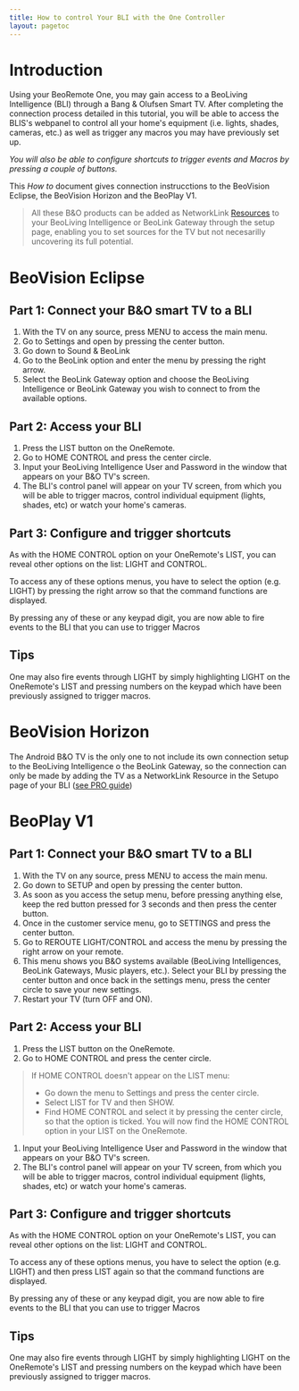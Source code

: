 ```yaml
---
title: How to control Your BLI with the One Controller
layout: pagetoc
---
```


# Introduction

Using your BeoRemote One, you may gain access to a BeoLiving Intelligence (BLI) through a Bang & Olufsen Smart TV.
After completing the connection process detailed in this tutorial, you will be able to access the BLIS's webpanel to control all your home's equipment (i.e. lights, shades, cameras, etc.) as well as trigger any macros you may have previously set up.

*You will also be able to configure shortcuts to trigger events and Macros by pressing a couple of buttons.*

This _How to_ document gives connection instrucctions to the BeoVision Eclipse, the BeoVision Horizon and the BeoPlay V1. 
> All these B&O products can be added as NetworkLink [Resources](./bli-pro-user-guide.html#resources) to your BeoLiving Intelligence or BeoLink Gateway through the setup page, enabling you to set sources for the TV but not necesarilly uncovering its full potential.



# BeoVision Eclipse

## Part 1: Connect your B&O smart TV to a BLI

1. With the TV on any source, press MENU to access the main menu.
1. Go to Settings and open by pressing the center button.
1. Go down to Sound & BeoLink
1. Go to the BeoLink option and enter the menu by pressing the right arrow.
1. Select the BeoLink Gateway option and choose the BeoLiving Intelligence or BeoLink Gateway you wish to connect to from the available options. 


## Part 2: Access your BLI
1. Press the LIST button on the OneRemote.
1. Go to HOME CONTROL and press the center circle.
1. Input your BeoLiving Intelligence User and Password in the window that appears on your B&O TV's screen. 
1. The BLI's control panel will appear on your TV screen, from which you will be able to trigger macros, control individual equipment (lights, shades, etc) or watch your home's cameras.

## Part 3: Configure and trigger shortcuts
As with the HOME CONTROL option on your OneRemote's LIST, you can reveal other options on the list: LIGHT and CONTROL.

To access any of these options menus, you have to select the option (e.g. LIGHT) by pressing the right arrow so that the command functions are displayed.

By pressing any of these or any keypad digit, you are now able to fire events to the BLI that you can use to trigger Macros

## Tips
One may also fire events through LIGHT by simply highlighting LIGHT on the OneRemote's LIST and pressing numbers on the keypad which have been previously assigned to trigger macros.


# BeoVision Horizon
The Android B&O TV is the only one to not include its own connection setup to the BeoLiving Intelligence o the BeoLink Gateway, so the connection can only be made by adding the TV as a NetworkLink Resource in the Setupo page of your BLI ([see PRO guide](./bli-pro-user-guide.html#resources))



# BeoPlay V1
## Part 1: Connect your B&O smart TV to a BLI

1. With the TV on any source, press MENU to access the main menu.
1. Go down to SETUP and open by pressing the center button.
1. As soon as you access the setup menu, before pressing anything else, keep the red button pressed for 3 seconds and then press the center button.
1. Once in the customer service menu, go to SETTINGS and press the center button.
1. Go to REROUTE LIGHT/CONTROL and access the menu by pressing the right arrow on your remote.
1. This menu shows you B&O systems available (BeoLiving Intelligences, BeoLink Gateways, Music players, etc.). Select your BLI by pressing the center button and once back in the settings menu, press the center circle to save your new settings. 
1. Restart your TV (turn OFF and ON).

## Part 2: Access your BLI
1. Press the LIST button on the OneRemote.
1. Go to HOME CONTROL and press the center circle.
> If HOME CONTROL doesn't appear on the LIST menu: 
>  - Go down the menu to Settings and press the center circle.
>  - Select LIST for TV and then SHOW.
>  - Find HOME CONTROL and select it by pressing the center circle, so that the option is ticked. You will now find the HOME CONTROL option in your LIST on the OneRemote.
1. Input your BeoLiving Intelligence User and Password in the window that appears on your B&O TV's screen. 
1. The BLI's control panel will appear on your TV screen, from which you will be able to trigger macros, control individual equipment (lights, shades, etc) or watch your home's cameras.

## Part 3: Configure and trigger shortcuts
As with the HOME CONTROL option on your OneRemote's LIST, you can reveal other options on the list: LIGHT and CONTROL.

To access any of these options menus, you have to select the option (e.g. LIGHT) and then press LIST again so that the command functions are displayed.

By pressing any of these or any keypad digit, you are now able to fire events to the BLI that you can use to trigger Macros

## Tips
One may also fire events through LIGHT by simply highlighting LIGHT on the OneRemote's LIST and pressing numbers on the keypad which have been previously assigned to trigger macros.
